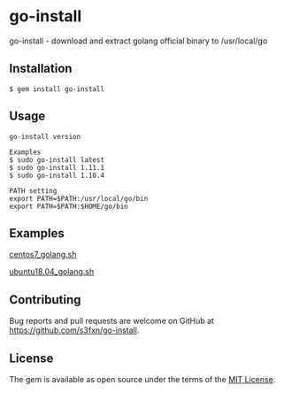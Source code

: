 # go-install

go-install - download and extract golang official binary to /usr/local/go


## Installation

    $ gem install go-install

## Usage

```
go-install version

Examples
$ sudo go-install latest
$ sudo go-install 1.11.1
$ sudo go-install 1.10.4

PATH setting
export PATH=$PATH:/usr/local/go/bin
export PATH=$PATH:$HOME/go/bin
```

## Examples

[centos7_golang.sh](https://gist.github.com/s3fxn/e1f3026722b0d074c34223a2cf60cece)

[ubuntu18.04_golang.sh](https://gist.github.com/s3fxn/554de2d09a948d4a563a15ad1fe4db01)

## Contributing

Bug reports and pull requests are welcome on GitHub at https://github.com/s3fxn/go-install.

## License

The gem is available as open source under the terms of the [MIT License](https://opensource.org/licenses/MIT).
